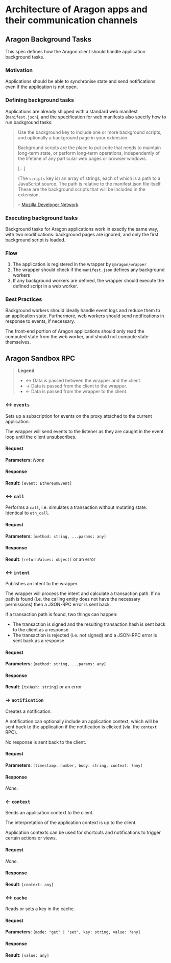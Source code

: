 # Architecture of Aragon apps and their communication channels

## Aragon Background Tasks

This spec defines how the Aragon client should handle application background tasks.

### Motivation

Applications should be able to synchronise state and send notifications even if the application is not open.

### Defining background tasks

Applications are already shipped with a standard web manifest (`manifest.json`), and the specification for web manifests also specify how to run background tasks:

> Use the background key to include one or more background scripts, and optionally a background page in your extension.
>
> Background scripts are the place to put code that needs to maintain long-term state, or perform long-term operations, independently of the lifetime of any particular web pages or browser windows.
>
> [...]
>
> (The `scripts` key is) an array of strings, each of which is a path to a JavaScript source. The path is relative to the manifest.json file itself. These are the background scripts that will be included in the extension.
>
> – [Mozilla Developer Network](https://developer.mozilla.org/en-US/Add-ons/WebExtensions/manifest.json/background)

### Executing background tasks

Background tasks for Aragon applications work in exactly the same way, with two modifications: background pages are ignored, and only the first background script is loaded.

### Flow

1. The application is registered in the wrapper by `@aragon/wrapper`
2. The wrapper should check if the `manifest.json` defines any background workers
3. If any background workers are defined, the wrapper should execute the defined script in a web worker.

### Best Practices

Background workers should ideally handle event logs and reduce them to an application state. Furthermore, web workers should send notifications in response to events, if necessary.

The front-end portion of Aragon applications should only read the computed state from the web worker, and should not compute state themselves.

## Aragon Sandbox RPC

> **Legend**
>
> - ↔ Data is passed between the wrapper and the client.
> - → Data is passed from the client to the wrapper.
> - ← Data is passed from the wrapper to the client.

### ↔ `events`

Sets up a subscription for events on the proxy attached to the current application.

The wrapper will send events to the listener as they are caught in the event loop until the client unsubscribes.

#### Request

**Parameters**: _None_

#### Response

**Result**: `[event: EthereumEvent]`

### ↔ `call`

Performs a `call`, i.e. simulates a transaction without mutating state. Identical to `eth_call`.

#### Request

**Parameters**: `[method: string, ...params: any]`

#### Response

**Result**: `[returnValues: object]` or an error

### ↔ `intent`

Publishes an intent to the wrapper.

The wrapper will process the intent and calculate a transaction path. If no path is found (i.e. the calling entity does not have the necessary permissions) then a JSON-RPC error is sent back.

If a transaction path is found, two things can happen:

- The transaction is signed and the resulting transaction hash is sent back to the client as a response
- The transaction is rejected (i.e. not signed) and a JSON-RPC error is sent back as a response

#### Request

**Parameters**: `[method: string, ...params: any]`

#### Response

**Result**: `[txHash: string]` or an error

### → `notification`

Creates a notification.

A notification can optionally include an application context, which will be sent back to the application if the notification is clicked (via. the `context` RPC).

No response is sent back to the client.

#### Request

**Parameters**: `[timestamp: number, body: string, context: ?any]`

#### Response

_None_.

### ← `context`

Sends an application context to the client.

The interpretation of the application context is up to the client.

Application contexts can be used for shortcuts and notifications to trigger certain actions or views.

#### Request

_None_.

#### Response

**Result**: `[context: any]`

### ↔ `cache`

Reads or sets a key in the cache.

#### Request

**Parameters**: `[mode: "get" | "set", key: string, value: ?any]`

#### Response

**Result**: `[value: any]`
